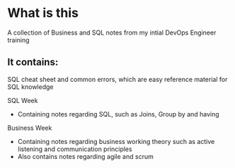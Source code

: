 # What is this

A collection of Business and SQL notes from my intial DevOps Engineer training

## It contains:

SQL cheat sheet and common errors, which are easy reference material for SQL knowledge

SQL Week
  - Containing notes regarding SQL, such as Joins, Group by and having
  
Business Week
  - Containing notes regarding business working theory such as active listening and communication principles
  - Also contains notes regarding agile and scrum
